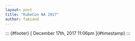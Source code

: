 ```yaml
---
layout: post
title: "KubeCon NA 2017"
author: fabiand
---
```




::: {#footer}
[ December 17th, 2017 11:06pm ]{#timestamp}
:::
